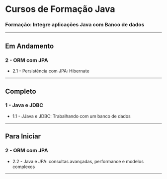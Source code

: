 # Cursos de Formação Java

### Formação: Integre aplicações Java com Banco de dados

---
## Em Andamento

### 2 - ORM com JPA

- 2.1 - Persistência com JPA: Hibernate

---

## Completo

### 1 - Java e JDBC
- 1.1 - JJava e JDBC: Trabalhando com um banco de dados
---

## Para Iniciar

### 2 - ORM com JPA

- 2.2 - Java e JPA: consultas avançadas, performance e modelos complexos

---
